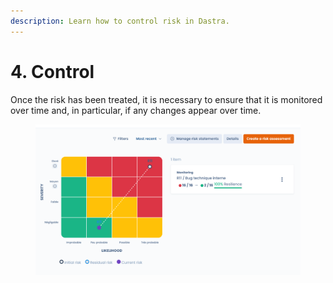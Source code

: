 ```yaml
---
description: Learn how to control risk in Dastra.
---
```


# 4. Control

Once the risk has been treated, it is necessary to ensure that it is monitored over time and, in particular, if any changes appear over time.

<figure><img src="../../../.gitbook/assets/image (2).png" alt=""><figcaption></figcaption></figure>
